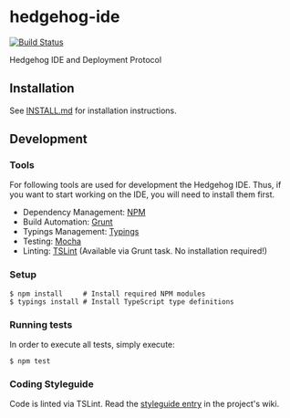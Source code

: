 # hedgehog-ide
[![Build Status](https://travis-ci.org/PRIArobotics/hedgehog-ide.svg?branch=master)](https://travis-ci.org/PRIArobotics/hedgehog-ide)

Hedgehog IDE and Deployment Protocol

## Installation
See [INSTALL.md](INSTALL.md) for installation instructions.

## Development
### Tools
For following tools are used for development the Hedgehog IDE.
Thus, if you want to start working on the IDE, you will need to install them first.
- Dependency Management: [NPM](https://www.npmjs.com/)
- Build Automation: [Grunt](http://gruntjs.com/)
- Typings Management: [Typings](https://github.com/typings/typings)
- Testing: [Mocha](http://mochajs.org/)
- Linting: [TSLint](https://palantir.github.io/tslint/) (Available via Grunt task. No installation required!)
 
### Setup
```
$ npm install     # Install required NPM modules
$ typings install # Install TypeScript type definitions
```

### Running tests
In order to execute all tests, simply execute:
```
$ npm test
```

### Coding Styleguide
Code is linted via TSLint.
Read the [styleguide entry](https://github.com/PRIArobotics/hedgehog-ide/wiki/Styleguide) in the project's wiki.